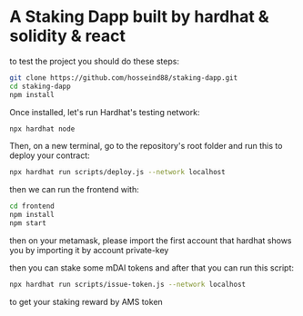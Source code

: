 # A Staking Dapp built by hardhat & solidity & react

to test the project you should do these steps:

```sh
git clone https://github.com/hosseind88/staking-dapp.git
cd staking-dapp
npm install
```

Once installed, let's run Hardhat's testing network:

```sh
npx hardhat node
```

Then, on a new terminal, go to the repository's root folder and run this to deploy your contract:

```sh
npx hardhat run scripts/deploy.js --network localhost
```

then we can run the frontend with:
```sh
cd frontend
npm install
npm start
```

then on your metamask, please import the first account that hardhat shows you by importing it by account private-key

then you can stake some mDAI tokens and after that you can run this script:
```sh
npx hardhat run scripts/issue-token.js --network localhost
```
to get your staking reward by AMS token
